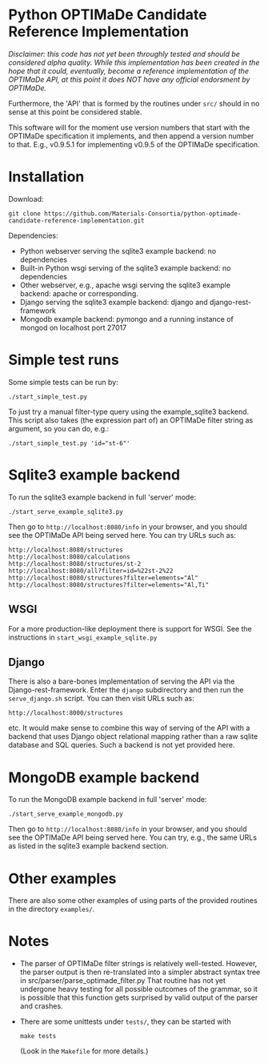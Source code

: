 Python OPTIMaDe Candidate Reference Implementation
==================================================

*Disclaimer: this code has not yet been throughly tested and should be
considered alpha quality. While this implementation has been
created in the hope that it could, eventually, become a reference
implementation of the OPTIMaDe API, at this point it does NOT
have any official endorsment by OPTIMaDe.*

Furthermore, the 'API' that is formed by the routines under `src/`
should in no sense at this point be considered stable.

This software will for the moment use version numbers
that start with the OPTIMaDe specification it implements, and then
append a version number to that. E.g., v0.9.5.1 for 
implementing v0.9.5 of the OPTIMaDe specification.

# Installation

Download:
```
git clone https://github.com/Materials-Consortia/python-optimade-candidate-reference-implementation.git
```

Dependencies:

- Python webserver serving the sqlite3 example backend: no dependencies
- Built-in Python wsgi serving of the sqlite3 example backend: no dependencies
- Other webserver, e.g., apache wsgi serving the sqlite3 example backend: apache or corresponding.
- Django serving the sqlite3 example backend: django and django-rest-framework 
- Mongodb example backend: pymongo and a running instance of mongod on localhost port 27017

# Simple test runs

Some simple tests can be run by:
```
./start_simple_test.py
```
To just try a manual filter-type query using the example\_sqlite3 backend. This script also takes (the expression part of) an OPTIMaDe filter string as argument, so you can do, e.g.:
```
./start_simple_test.py 'id="st-6"'
```

# Sqlite3 example backend

To run the sqlite3 example backend in full 'server' mode:
```
./start_serve_example_sqlite3.py
```
Then go to `http://localhost:8080/info` in your browser, and you should
see the OPTIMaDe API being served here. You can try URLs such as:
```
http://localhost:8080/structures
http://localhost:8080/calculations
http://localhost:8080/structures/st-2
http://localhost:8080/all?filter=id=%22st-2%22
http://localhost:8080/structures?filter=elements="Al"
http://localhost:8080/structures?filter=elements="Al,Ti"
```

## WSGI
For a more production-like deployment there is support for WSGI.
See the instructions in `start_wsgi_example_sqlite.py`

## Django
There is also a bare-bones implementation of serving the API
via the Django-rest-framework. Enter the `django` subdirectory
and then run the `serve_django.sh` script. You can then visit
URLs such as:
```
http://localhost:8000/structures
```
etc. It would make sense to combine this way of serving of the API
with a backend that uses Django object relational mapping rather
than a raw sqlite database and SQL queries. Such a backend is not
yet provided here.

# MongoDB example backend

To run the MongoDB example backend in full 'server' mode:
```
./start_serve_example_mongodb.py
```
Then go to `http://localhost:8080/info` in your browser, and you should
see the OPTIMaDe API being served here. You can try, e.g., the same URLs as
listed in the sqlite3 example backend section.

# Other examples

There are also some other examples of using parts of the provided
routines in the directory `examples/`.

# Notes 

- The parser of OPTIMaDe filter strings is relatively well-tested. 
  However, the parser output is then re-translated into a simpler 
  abstract syntax tree in src/parser/parse_optimade_filter.py
  That routine has not yet undergone heavy testing for all possible
  outcomes of the grammar, so it is possible that this function
  gets surprised by valid output of the parser and crashes.
   
- There are some unittests under `tests/`, they can be started with
  ```
  make tests
  ```
  (Look in the `Makefile` for more details.)


